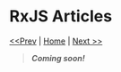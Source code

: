 # RxJS Articles

[<<Prev](../section-1/12-whats-next.md) | [Home](../README.md) | [Next >>](../section-3/00-home.md)

> ***Coming soon!***